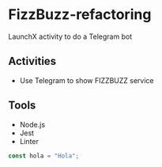 # FizzBuzz-refactoring
LaunchX activity to do a Telegram bot
## Activities
- Use Telegram to show FIZZBUZZ service
## Tools
- Node.js
- Jest
- Linter

``` javascript
const hola = "Hola";

```
